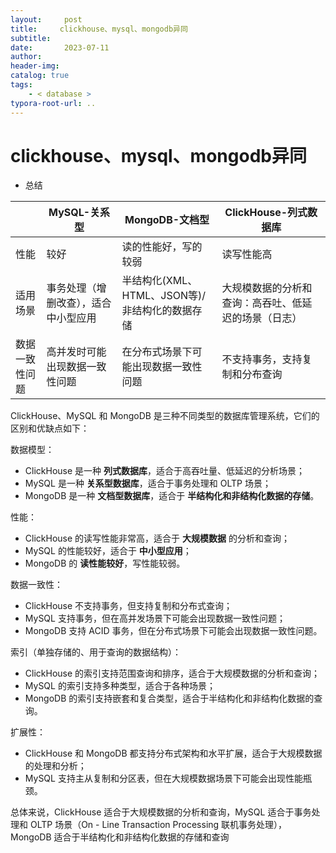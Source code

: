 ```yaml
---
layout:     post
title:     clickhouse、mysql、mongodb异同
subtitle:  
date:       2023-07-11
author:     
header-img: 
catalog: true
tags:
    - < database >
typora-root-url: ..
---
```




# clickhouse、mysql、mongodb异同

- 总结

|                | MySQL-关系型                         | MongoDB-文档型                                 | ClickHouse-列式数据库                                |
| -------------- | ------------------------------------ | ---------------------------------------------- | ---------------------------------------------------- |
| 性能           | 较好                                 | 读的性能好，写的较弱                           | 读写性能高                                           |
| 适用场景       | 事务处理（增删改查），适合中小型应用 | 半结构化(XML、HTML、JSON等)/非结构化的数据存储 | 大规模数据的分析和查询：高吞吐、低延迟的场景（日志） |
| 数据一致性问题 | 高并发时可能出现数据一致性问题       | 在分布式场景下可能出现数据一致性问题           | 不支持事务，支持复制和分布查询                       |



ClickHouse、MySQL 和 MongoDB 是三种不同类型的数据库管理系统，它们的区别和优缺点如下：

数据模型：

- ClickHouse 是一种 **列式数据库**，适合于高吞吐量、低延迟的分析场景；
- MySQL 是一种 **关系型数据库**，适合于事务处理和 OLTP 场景；
- MongoDB 是一种 **文档型数据库**，适合于 **半结构化和非结构化数据的存储**。

性能：

- ClickHouse 的读写性能非常高，适合于 **大规模数据** 的分析和查询；
- MySQL 的性能较好，适合于 **中小型应用**；
- MongoDB 的 **读性能较好**，写性能较弱。

数据一致性：

- ClickHouse 不支持事务，但支持复制和分布式查询；
- MySQL 支持事务，但在高并发场景下可能会出现数据一致性问题；
- MongoDB 支持 ACID 事务，但在分布式场景下可能会出现数据一致性问题。

索引（单独存储的、用于查询的数据结构）：

- ClickHouse 的索引支持范围查询和排序，适合于大规模数据的分析和查询；
- MySQL 的索引支持多种类型，适合于各种场景；
- MongoDB 的索引支持嵌套和复合类型，适合于半结构化和非结构化数据的查询。

扩展性：

- ClickHouse 和 MongoDB 都支持分布式架构和水平扩展，适合于大规模数据的处理和分析；
- MySQL 支持主从复制和分区表，但在大规模数据场景下可能会出现性能瓶颈。

总体来说，ClickHouse 适合于大规模数据的分析和查询，MySQL 适合于事务处理和 OLTP 场景（On - Line Transaction Processing 联机事务处理），MongoDB 适合于半结构化和非结构化数据的存储和查询



